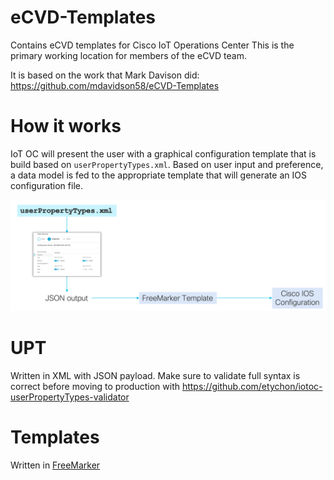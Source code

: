 
# eCVD-Templates

Contains eCVD templates for Cisco IoT Operations Center
This is the primary working location for members of the eCVD team.

It is based on the work that Mark Davison did:
https://github.com/mdavidson58/eCVD-Templates

# How it works

IoT OC will present the user with a graphical configuration template that is build based on `userPropertyTypes.xml`. Based on user input and preference, a data model is fed to the appropriate template that will generate an IOS configuration file.

![flow.png](images/flow.png)

# UPT

Written in XML with JSON payload. Make sure to validate full syntax is correct before moving to production with https://github.com/etychon/iotoc-userPropertyTypes-validator

# Templates

Written in [FreeMarker](https://freemarker.apache.org/)
